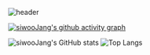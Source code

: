 ![header](https://capsule-render.vercel.app/api?type=waving&color=auto&height=300&section=header&text=siwooJang%20Github&fontSize=60)

[![siwooJang's github activity graph](https://github-readme-activity-graph.vercel.app/graph?username=siwooJang&theme=dracula)](https://github.com/ashutosh00710/github-readme-activity-graph)

![siwooJang's GitHub stats](https://github-readme-stats.vercel.app/api?username=siwooJang&show_icons=true&theme=tokyonight)  ![Top Langs](https://github-readme-stats.vercel.app/api/top-langs/?username=siwooJang&layout=compact&theme=tokyonight)


